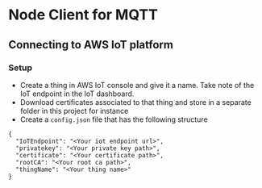 # Node Client for MQTT
## Connecting to AWS IoT platform

### Setup

- Create a thing in AWS IoT console and give it a name. Take note of the IoT endpoint in the IoT dashboard.
- Download certificates associated to that thing and store in a separate folder in this project for instance
- Create a `config.json` file that has the following structure

```
{
  "IoTEndpoint": "<Your iot endpoint url>",
  "privatekey": "<Your private key path>",
  "certificate": "<Your certificate path>",
  "rootCA": "<Your root ca path>",
  "thingName": "<Your thing name>"
}
```

